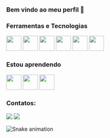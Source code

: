 ### Bem vindo ao meu perfil 👋



### Ferramentas e Tecnologias



<img src="https://cdn.jsdelivr.net/gh/devicons/devicon@latest/icons/postman/postman-plain-wordmark.svg" width="40" height="40"/> 
<img src="https://cdn.jsdelivr.net/gh/devicons/devicon@latest/icons/jira/jira-original-wordmark.svg" width="40" height="40"/> 
<img src="https://cdn.jsdelivr.net/gh/devicons/devicon/icons/cplusplus/cplusplus-original.svg" width="40" height="40"/> 
<img src="https://cdn.jsdelivr.net/gh/devicons/devicon/icons/arduino/arduino-original.svg" width="40" height="40"/> 
<img src="https://cdn.jsdelivr.net/gh/devicons/devicon/icons/matlab/matlab-original.svg" width="40" height="40"/> 
<img src="https://cdn.jsdelivr.net/gh/devicons/devicon/icons/rstudio/rstudio-original.svg" width="40" height="40"/>


### Estou aprendendo

<img src="https://cdn.jsdelivr.net/gh/devicons/devicon@latest/icons/maven/maven-original.svg" width="40" height="40"/> 
<img src="https://cdn.jsdelivr.net/gh/devicons/devicon/icons/linux/linux-original.svg" width="40" height="40"/> <img src="https://cdn.jsdelivr.net/gh/devicons/devicon/icons/vagrant/vagrant-original.svg" width="40" height="40"/>
 

### Contatos:

<div>

<a href = "mailto:psvlopes@gmail.com"><img src="https://img.shields.io/badge/Gmail-D14836?style=for-the-badge&logo=gmail&logoColor=white" target="_blank"></a>
<a href="https://www.linkedin.com/in/pablo-lopes-033b3b59/" target="_blank"><img src="https://img.shields.io/badge/-LinkedIn-%230077B5?style=for-the-badge&logo=linkedin&logoColor=white" target="_blank"></a>   
</div>



 ![Snake animation](https://github.com/PSVLOPES/PSVLOPES/blob/output/github-contribution-grid-snake.svg)
